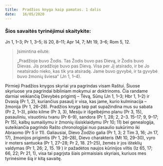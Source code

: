 ```yaml
---
title:  Pradžios knyga kaip pamatas. 1 dalis
date:   16/05/2020
---
```


### Šios savaitės tyrinėjimui skaitykite:
Jn 1, 1–3; Pr 1, 3–5; Iš 20, 8–11; Apr 14, 7; Mt 19, 3–6; Rom 5, 12.

> <p>Įsimintina eilutė:</p>
> „Pradžioje buvo Žodis. Tas Žodis buvo pas Dievą, ir Žodis buvo Dievas. Jis pradžioje buvo pas Dievą. Visa per Jį atsirado, ir be Jo neatsirado nieko, kas tik yra atsiradę. Jame buvo gyvybė, ir ta gyvybė buvo žmonių šviesa“ (Jn 1, 1–4).

Pirmieji Pradžios knygos skyriai yra pagrindas visam Raštui. Šiuose skyriuose yra pagrindai bibliniam mokymui ar doktrinoms. Čia randame darniai veikiančią Dievybės prigimtį – Tėvą, Sūnų (Jn 1, 1–3; Hbr 1, 1–2) ir Dvasią (Pr 1, 2), kuriančius pasaulį ir visa, kas jame, kurio kulminacija – žmonija (Pr 1, 26–28). Pradžios knyga taip pat supažindina mus su sabata (Pr 2, 1–3), pikto kilme (Pr 3, 3), Mesiju ir išgelbėjimo planu (Pr 3, 15), pasauliniu, visuotiniu tvanu (Pr 6–9), sandora (Pr 1, 28; 2, 2–3. 15–17; 9, 9–17; Pr 15), kalbų sumaišymu ir žmonių išsisklaidymu (Pr 10; 11) bei genealogija, suteikiančia pagrindo Rašto chronologijai nuo pasaulio sukūrimo iki Abraomo (Pr 5 ir 11). Galiausiai, Dievo Žodžio galia (Pr 1, 3; 2 Tim 3, 16; Jn 17, 17), žmonijos prigimtis (Pr 1, 26–28), Dievo charakteris (Mt 10, 29–30), vyro ir moters santuoka (Pr 1, 27–28; Pr 2, 18. 21–25), žemės ir jos išteklių valdymas (Pr 1, 26; 2, 15. 19 ) ir pažadėtos naujos kūrinijos viltis (Iz 65, 17; 66, 22; Pr 21, 1), visa tai pagrįsta šiais pirmaisiais skyriais, kuriuos mes tyrinėsime šią ir kitą savaitę.
